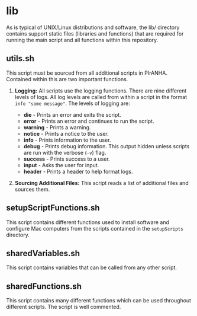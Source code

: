# lib

As is typical of UNIX/Linux distributions and software, the lib/ directory contains support static files (libraries and functions) that are required for running the main script and all functions within this repository.

## utils.sh
This script must be sourced from all additional scripts in PIrANHA.  Contained within this are two important functions.  

1.   **Logging:**  All scripts use the logging functions. There are nine different levels of logs. All log levels are called from within a script in the format `info "some message"`. The levels of logging are:

     *   **die** - Prints an error and exits the script.
     *   **error** - Prints an error and continues to run the script.
     *   **warning** - Prints a warning.
     *   **notice** - Prints a notice to the user.
     *   **info** - Prints information to the user.
     *   **debug** - Prints debug information. This output hidden unless scripts are run with the verbose (`-v`) flag.
     *   **success** - Prints success to a user.
     *   **input** - Asks the user for input.
     *   **header** - Prints a header to help format logs.

2.   **Sourcing Additional Files:**  This script reads a list of additional files and sources them.

## setupScriptFunctions.sh

This script contains different functions used to install software and configure Mac computers from the scripts contained in the `setupScripts` directory.

## sharedVariables.sh

This script contains variables that can be called from any other script.

## sharedFunctions.sh

This script contains many different functions which can be used throughout different scripts. The script is well commented.
